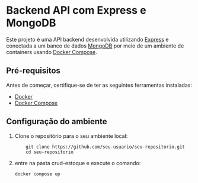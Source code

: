 # Backend API com Express e MongoDB

Este projeto é uma API backend desenvolvida utilizando [Express](https://expressjs.com/) e conectada a um banco de dados [MongoDB](https://www.mongodb.com/) por meio de um ambiente de containers usando [Docker Compose](https://docs.docker.com/compose/).

## Pré-requisitos

Antes de começar, certifique-se de ter as seguintes ferramentas instaladas:

- [Docker](https://www.docker.com/)
- [Docker Compose](https://docs.docker.com/compose/)

## Configuração do ambiente

1. Clone o repositório para o seu ambiente local:

    ```
        git clone https://github.com/seu-usuario/seu-repositorio.git
        cd seu-repositorio
    ```

2. entre na pasta crud-estoque e execute o comando: 
    ```
    docker compose up 
    ```